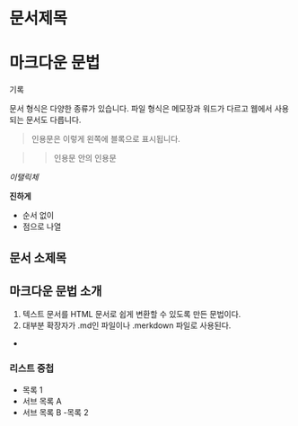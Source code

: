 # 문서제목 

# 마크다운 문법

기록

문서 형식은 다양한 종류가 있습니다.
파일 형식은 메모장과 워드가 다르고 웹에서 사용되는 문서도 다릅니다.

> 인용문은 이렇게 왼쪽에 블록으로 표시됩니다.

>> 인용문 안의 인용문

*이탤릭체*

**진하게**

* 순서 없이
* 점으로 나열

## 문서 소제목

## 마크다운 문법 소개

1. 텍스트 문서를 HTML 문서로 쉽게 변환할 수 있도록 만든 문법이다.
2. 대부분 확장자가 .md인 파일이나 .merkdown 파일로 사용된다.
-

### 리스트 중첩

- 목록 1
 - 서브 목록 A
 - 서브 목록 B
-목록  2
